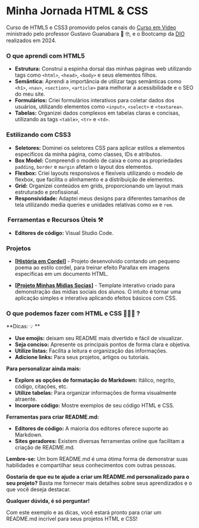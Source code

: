 #  Minha Jornada HTML & CSS

 Curso de HTML5 e CSS3 promovido pelos canais do [Curso em Vídeo](https://www.cursoemvideo.com/) ministrado pelo professor Gustavo Guanabara 🖖 🤓, e o Bootcamp da [DIO](https://www.dio.me/) realizados em 2024.


###  O que aprendi com HTML5

* **Estrutura:** Construí a espinha dorsal das minhas páginas web utilizando tags como `<html>`, `<head>`, `<body>` e seus elementos filhos.
* **Semântica:** Aprendi a importância de utilizar tags semânticas como `<h1>`, `<nav>`, `<section>`, `<article>` para melhorar a acessibilidade e o SEO do meu site.
* **Formulários:** Criei formulários interativos para coletar dados dos usuários, utilizando elementos como `<input>`, `<select>` e `<textarea>`.
* **Tabelas:** Organizei dados complexos em tabelas claras e concisas, utilizando as tags `<table>`, `<tr>` e `<td>`.

###  Estilizando com CSS3

* **Seletores:** Dominei os seletores CSS para aplicar estilos a elementos específicos da minha página, como classes, IDs e atributos.
* **Box Model:** Compreendi o modelo de caixa e como as propriedades `padding`, `border` e `margin` afetam o layout dos elementos.
* **Flexbox:** Criei layouts responsivos e flexíveis utilizando o modelo de flexbox, que facilita o alinhamento e a distribuição de elementos.
* **Grid:** Organizei conteúdos em grids, proporcionando um layout mais estruturado e profissional.
* **Responsividade:** Adaptei meus designs para diferentes tamanhos de tela utilizando media queries e unidades relativas como `em` e `rem`.

### ️ Ferramentas e Recursos Úteis ⚒️
* **Editores de código:** Visual Studio Code.

###  Projetos
* **[[História em Cordel](https://projeto-cordel-ge7ngmy0c-elaines-projects-e839f5d2.vercel.app/)]** - Projeto desenvolvido contando um pequeno poema ao estilo cordel, para treinar efeito Parallax em imagens específicas em um documento HTML.

* **[[Projeto Minhas Midias Socias](https://projeto-social-lemon.vercel.app/)]** - Template interativo criado para demonstração das mídias sociais dos alunos. O intuito é tornar uma aplicação simples e interativa aplicando efeitos básicos com CSS.

### O que podemos fazer com HTML e CSS 🤷🏾‍♀️ ? 

**Dicas: 💡 **
* **Use emojis:**  deixam seu README mais divertido e fácil de visualizar.
* **Seja conciso:** Apresente os principais pontos de forma clara e objetiva.
* **Utilize listas:** Facilita a leitura e organização das informações.
* **Adicione links:** Para seus projetos, artigos ou tutoriais.

**Para personalizar ainda mais:**
* **Explore as opções de formatação do Markdown:** Itálico, negrito, código, citações, etc.
* **Utilize tabelas:** Para organizar informações de forma visualmente atraente.
* **Incorpore código:** Mostre exemplos de seu código HTML e CSS.

**Ferramentas para criar README.md:**
* **Editores de código:** A maioria dos editores oferece suporte ao Markdown.
* **Sites geradores:** Existem diversas ferramentas online que facilitam a criação de README.md.

**Lembre-se:** Um bom README.md é uma ótima forma de demonstrar suas habilidades e compartilhar seus conhecimentos com outras pessoas.

**Gostaria de que eu te ajude a criar um README.md personalizado para o seu projeto?** Basta me fornecer mais detalhes sobre seus aprendizados e o que você deseja destacar. 

**Qualquer dúvida, é só perguntar!**

Com este exemplo e as dicas, você estará pronto para criar um README.md incrível para seus projetos HTML e CSS!